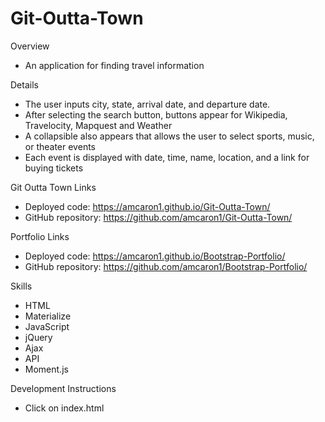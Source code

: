# Git-Outta-Town

Overview
- An application for finding travel information

Details
- The user inputs city, state, arrival date, and departure date.
- After selecting the search button, buttons appear for Wikipedia, Travelocity, Mapquest and Weather
- A collapsible also appears that allows the user to select sports, music, or theater events
- Each event is displayed with date, time, name, location, and a link for buying tickets

Git Outta Town Links
- Deployed code: https://amcaron1.github.io/Git-Outta-Town/
- GitHub repository:  https://github.com/amcaron1/Git-Outta-Town/

Portfolio Links
- Deployed code: https://amcaron1.github.io/Bootstrap-Portfolio/
- GitHub repository: https://github.com/amcaron1/Bootstrap-Portfolio/

Skills
- HTML
- Materialize
- JavaScript
- jQuery
- Ajax
- API
- Moment.js
    
Development Instructions
- Click on index.html
